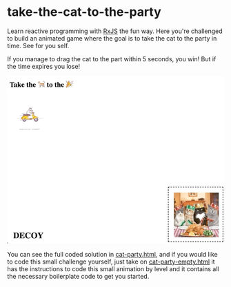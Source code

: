 # take-the-cat-to-the-party

Learn reactive programming with [RxJS](https://rxjs-dev.firebaseapp.com/guide/overview) the fun way. Here you're challenged to build an animated game where the goal is to take the cat to the party in time. See for you self.

If you manage to drag the cat to the part within 5 seconds, you win! But if the time expires you lose!

![react-d3-graph gif sample](./demo.gif?raw=true)

You can see the full coded solution in [cat-party.html](./cat-party.html), and if you would like to code this small challenge yourself, just take on [cat-party-empty.html](./cat-party-empty.html) it has the instructions to code this small animation by level and it contains all the necessary boilerplate code to get you started.